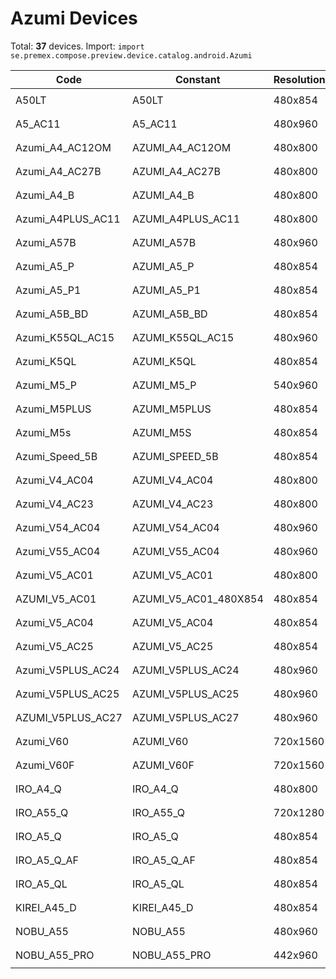 # Azumi Devices

Total: **37** devices. Import: `import se.premex.compose.preview.device.catalog.android.Azumi`

| Code | Constant | Resolution | DPI | Compose Spec | Preview Usage |
|------|----------|------------|-----|-------------|---------------|
| A50LT | A50LT | 480x854 | 240 | `spec:width=480px,height=854px,dpi=240` | `@Preview(device = Azumi.A50LT)` |
| A5_AC11 | A5_AC11 | 480x960 | 240 | `spec:width=480px,height=960px,dpi=240` | `@Preview(device = Azumi.A5_AC11)` |
| Azumi_A4_AC12OM | AZUMI_A4_AC12OM | 480x800 | 240 | `spec:width=480px,height=800px,dpi=240` | `@Preview(device = Azumi.AZUMI_A4_AC12OM)` |
| Azumi_A4_AC27B | AZUMI_A4_AC27B | 480x800 | 240 | `spec:width=480px,height=800px,dpi=240` | `@Preview(device = Azumi.AZUMI_A4_AC27B)` |
| Azumi_A4_B | AZUMI_A4_B | 480x800 | 240 | `spec:width=480px,height=800px,dpi=240` | `@Preview(device = Azumi.AZUMI_A4_B)` |
| Azumi_A4PLUS_AC11 | AZUMI_A4PLUS_AC11 | 480x800 | 240 | `spec:width=480px,height=800px,dpi=240` | `@Preview(device = Azumi.AZUMI_A4PLUS_AC11)` |
| Azumi_A57B | AZUMI_A57B | 480x960 | 240 | `spec:width=480px,height=960px,dpi=240` | `@Preview(device = Azumi.AZUMI_A57B)` |
| Azumi_A5_P | AZUMI_A5_P | 480x854 | 240 | `spec:width=480px,height=854px,dpi=240` | `@Preview(device = Azumi.AZUMI_A5_P)` |
| Azumi_A5_P1 | AZUMI_A5_P1 | 480x854 | 240 | `spec:width=480px,height=854px,dpi=240` | `@Preview(device = Azumi.AZUMI_A5_P1)` |
| Azumi_A5B_BD | AZUMI_A5B_BD | 480x854 | 240 | `spec:width=480px,height=854px,dpi=240` | `@Preview(device = Azumi.AZUMI_A5B_BD)` |
| Azumi_K55QL_AC15 | AZUMI_K55QL_AC15 | 480x960 | 240 | `spec:width=480px,height=960px,dpi=240` | `@Preview(device = Azumi.AZUMI_K55QL_AC15)` |
| Azumi_K5QL | AZUMI_K5QL | 480x854 | 240 | `spec:width=480px,height=854px,dpi=240` | `@Preview(device = Azumi.AZUMI_K5QL)` |
| Azumi_M5_P | AZUMI_M5_P | 540x960 | 260 | `spec:width=540px,height=960px,dpi=260` | `@Preview(device = Azumi.AZUMI_M5_P)` |
| Azumi_M5PLUS | AZUMI_M5PLUS | 480x854 | 240 | `spec:width=480px,height=854px,dpi=240` | `@Preview(device = Azumi.AZUMI_M5PLUS)` |
| Azumi_M5s | AZUMI_M5S | 480x854 | 240 | `spec:width=480px,height=854px,dpi=240` | `@Preview(device = Azumi.AZUMI_M5S)` |
| Azumi_Speed_5B | AZUMI_SPEED_5B | 480x854 | 240 | `spec:width=480px,height=854px,dpi=240` | `@Preview(device = Azumi.AZUMI_SPEED_5B)` |
| Azumi_V4_AC04 | AZUMI_V4_AC04 | 480x800 | 240 | `spec:width=480px,height=800px,dpi=240` | `@Preview(device = Azumi.AZUMI_V4_AC04)` |
| Azumi_V4_AC23 | AZUMI_V4_AC23 | 480x800 | 240 | `spec:width=480px,height=800px,dpi=240` | `@Preview(device = Azumi.AZUMI_V4_AC23)` |
| Azumi_V54_AC04 | AZUMI_V54_AC04 | 480x960 | 240 | `spec:width=480px,height=960px,dpi=240` | `@Preview(device = Azumi.AZUMI_V54_AC04)` |
| Azumi_V55_AC04 | AZUMI_V55_AC04 | 480x960 | 240 | `spec:width=480px,height=960px,dpi=240` | `@Preview(device = Azumi.AZUMI_V55_AC04)` |
| Azumi_V5_AC01 | AZUMI_V5_AC01 | 480x800 | 240 | `spec:width=480px,height=800px,dpi=240` | `@Preview(device = Azumi.AZUMI_V5_AC01)` |
| AZUMI_V5_AC01 | AZUMI_V5_AC01_480X854 | 480x854 | 240 | `spec:width=480px,height=854px,dpi=240` | `@Preview(device = Azumi.AZUMI_V5_AC01_480X854)` |
| Azumi_V5_AC04 | AZUMI_V5_AC04 | 480x854 | 240 | `spec:width=480px,height=854px,dpi=240` | `@Preview(device = Azumi.AZUMI_V5_AC04)` |
| Azumi_V5_AC25 | AZUMI_V5_AC25 | 480x854 | 240 | `spec:width=480px,height=854px,dpi=240` | `@Preview(device = Azumi.AZUMI_V5_AC25)` |
| Azumi_V5PLUS_AC24 | AZUMI_V5PLUS_AC24 | 480x960 | 240 | `spec:width=480px,height=960px,dpi=240` | `@Preview(device = Azumi.AZUMI_V5PLUS_AC24)` |
| Azumi_V5PLUS_AC25 | AZUMI_V5PLUS_AC25 | 480x960 | 240 | `spec:width=480px,height=960px,dpi=240` | `@Preview(device = Azumi.AZUMI_V5PLUS_AC25)` |
| AZUMI_V5PLUS_AC27 | AZUMI_V5PLUS_AC27 | 480x960 | 240 | `spec:width=480px,height=960px,dpi=240` | `@Preview(device = Azumi.AZUMI_V5PLUS_AC27)` |
| Azumi_V60 | AZUMI_V60 | 720x1560 | 320 | `spec:width=720px,height=1560px,dpi=320` | `@Preview(device = Azumi.AZUMI_V60)` |
| Azumi_V60F | AZUMI_V60F | 720x1560 | 320 | `spec:width=720px,height=1560px,dpi=320` | `@Preview(device = Azumi.AZUMI_V60F)` |
| IRO_A4_Q | IRO_A4_Q | 480x800 | 240 | `spec:width=480px,height=800px,dpi=240` | `@Preview(device = Azumi.IRO_A4_Q)` |
| IRO_A55_Q | IRO_A55_Q | 720x1280 | 320 | `spec:width=720px,height=1280px,dpi=320` | `@Preview(device = Azumi.IRO_A55_Q)` |
| IRO_A5_Q | IRO_A5_Q | 480x854 | 240 | `spec:width=480px,height=854px,dpi=240` | `@Preview(device = Azumi.IRO_A5_Q)` |
| IRO_A5_Q_AF | IRO_A5_Q_AF | 480x854 | 240 | `spec:width=480px,height=854px,dpi=240` | `@Preview(device = Azumi.IRO_A5_Q_AF)` |
| IRO_A5_QL | IRO_A5_QL | 480x854 | 240 | `spec:width=480px,height=854px,dpi=240` | `@Preview(device = Azumi.IRO_A5_QL)` |
| KIREI_A45_D | KIREI_A45_D | 480x854 | 240 | `spec:width=480px,height=854px,dpi=240` | `@Preview(device = Azumi.KIREI_A45_D)` |
| NOBU_A55 | NOBU_A55 | 480x960 | 240 | `spec:width=480px,height=960px,dpi=240` | `@Preview(device = Azumi.NOBU_A55)` |
| NOBU_A55_PRO | NOBU_A55_PRO | 442x960 | 213 | `spec:width=442px,height=960px,dpi=213` | `@Preview(device = Azumi.NOBU_A55_PRO)` |

<!-- Generated automatically. Do not edit manually. -->
